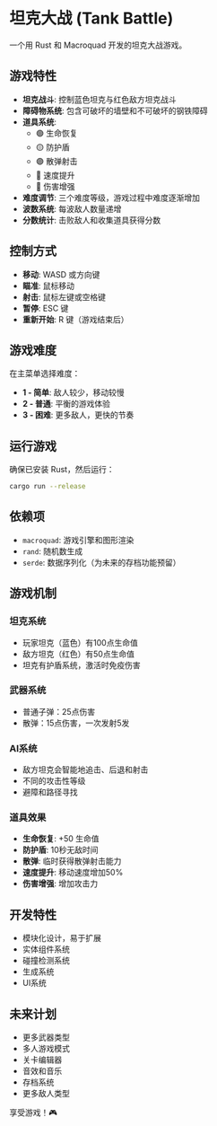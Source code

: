 # 坦克大战 (Tank Battle)

一个用 Rust 和 Macroquad 开发的坦克大战游戏。

## 游戏特性

- **坦克战斗**: 控制蓝色坦克与红色敌方坦克战斗
- **障碍物系统**: 包含可破坏的墙壁和不可破坏的钢铁障碍
- **道具系统**: 
  - 🟢 生命恢复
  - 🟡 防护盾
  - 🟣 散弹射击
  - 🔵 速度提升
  - 🔴 伤害增强
- **难度调节**: 三个难度等级，游戏过程中难度逐渐增加
- **波数系统**: 每波敌人数量递增
- **分数统计**: 击败敌人和收集道具获得分数

## 控制方式

- **移动**: WASD 或方向键
- **瞄准**: 鼠标移动
- **射击**: 鼠标左键或空格键
- **暂停**: ESC 键
- **重新开始**: R 键（游戏结束后）

## 游戏难度

在主菜单选择难度：
- **1 - 简单**: 敌人较少，移动较慢
- **2 - 普通**: 平衡的游戏体验
- **3 - 困难**: 更多敌人，更快的节奏

## 运行游戏

确保已安装 Rust，然后运行：

```bash
cargo run --release
```

## 依赖项

- `macroquad`: 游戏引擎和图形渲染
- `rand`: 随机数生成
- `serde`: 数据序列化（为未来的存档功能预留）

## 游戏机制

### 坦克系统
- 玩家坦克（蓝色）有100点生命值
- 敌方坦克（红色）有50点生命值
- 坦克有护盾系统，激活时免疫伤害

### 武器系统
- 普通子弹：25点伤害
- 散弹：15点伤害，一次发射5发

### AI系统
- 敌方坦克会智能地追击、后退和射击
- 不同的攻击性等级
- 避障和路径寻找

### 道具效果
- **生命恢复**: +50 生命值
- **防护盾**: 10秒无敌时间
- **散弹**: 临时获得散弹射击能力
- **速度提升**: 移动速度增加50%
- **伤害增强**: 增加攻击力

## 开发特性

- 模块化设计，易于扩展
- 实体组件系统
- 碰撞检测系统
- 生成系统
- UI系统

## 未来计划

- 更多武器类型
- 多人游戏模式
- 关卡编辑器
- 音效和音乐
- 存档系统
- 更多敌人类型

享受游戏！🎮